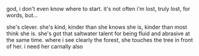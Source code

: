god, i don't even know where to start. it's not often i'm lost, truly lost, for words, but...

she's clever. she's kind, kinder than she knows she is, kinder than most think she is. she's got that saltwater talent for being fluid and abrasive at the same time. where i see clearly the forest, she touches the tree in front of her. i need her carnally also
